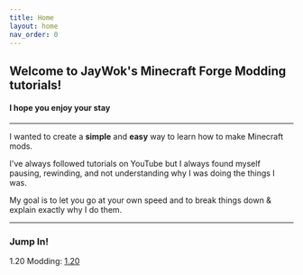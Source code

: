 ```yaml
---
title: Home
layout: home
nav_order: 0
---
```


## Welcome to JayWok's Minecraft Forge Modding tutorials!

#### I hope you enjoy your stay

---

I wanted to create a **simple** and **easy** way to learn how to make Minecraft mods.

I've always followed tutorials on YouTube but I always found myself pausing, rewinding, and not understanding why I was doing the things I was.

My goal is to let you go at your own speed and to break things down & explain exactly why I do them.

---

### Jump In!

1.20 Modding: [1.20]

[1.20]: /1.20/index.md
